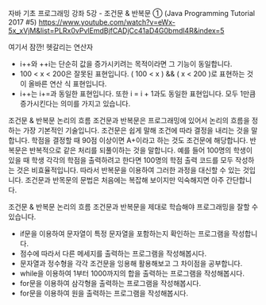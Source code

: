 자바 기초 프로그래밍 강좌 5강 - 조건문 & 반복문 ① (Java Programming Tutorial 2017 #5)
https://www.youtube.com/watch?v=eWx-5x_xVjM&list=PLRx0vPvlEmdBjfCADjCc41aD4G0bmdl4R&index=5

여기서 잠깐!
헷갈리는 연산자
- i++와 ++i는 단순히 값을 증가시키려는 목적이라면 그 기능이 동일합니다.
- 100 < x < 200은 잘못된 표현입니다.
   ( 100 < x ) && ( x < 200 )로 표현하는 것이 올바른 연산 식 표현입니다.
- i++는 i+=과 동일한 표현입니다. 
  또한 i = i + 1과도 동일한 표현입니다.
  모두 1만큼 증가시킨다는 의미를 가지고 있습니다.

조건문 & 반복문
논리의 흐름
조건문과 반복문은 프로그래밍에 있어서 논리의 흐름을 정하는 가장 기본적인 기술입니다.
조건문은 쉽게 말해 조건에 따라 결정을 내리는 것을 말합니다.
학점을 결정할 때 90점 이상이면 A+이라고 하는 것도 조건문에 해당합니다.
반복문은 반복적으로 같은 처리를 되풀이하는 것을 말합니다.
예를 들어 100명의 학생이 있을 때 학생 각각의 학점을 출력하려고 한다면 100명의 학점 출력 코드를 모두 작성하는 것은 비효율적입니다.
따라서 반복문을 이용하여 그러한 과정을 대신할 수 있는 것입니다.
조건문과 반목문의 문법은 처음에는 복잡해 보이지만 익숙해지면 아주 간단합니다.

조건문 & 반복문
논리의 흐름
조건문과 반복문을 제대로 학습해야 프로그래밍을 잘할 수 있습니다.
- if문을 이용하여 문자열이 특정 문자열을 포함하는지 확인하는 프로그램을 작성합니다.
- 점수에 따라서 다른 메세지를 출력하는 프로그램을 작성해봅시다.
- 문자열과 정수형을 각각 조건문을 잉용해 활용해보고 그 차이점을 공부합니다.
- while을 이용하여 1부터 1000까지의 합을 출력하는 프로그램을 작성해봅시다.
- for문을 이용하여 삼각형을 출력하는 프로그램을 작성해봅시다.
- for문을 이용하여 원을 출력하는 프로그램을 작성해봅시다.
